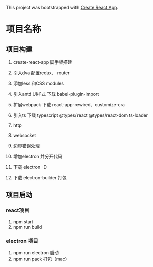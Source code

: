 This project was bootstrapped with [Create React App](https://github.com/facebook/create-react-app).
# 项目名称

## 项目构建
1. create-react-app 脚手架搭建 
2. 引入dva 配置redux、 router 
3. 添加less 和CSS modules 
4. 引入antd UI样式  下载 babel-plugin-import
5. 扩展webpack 
    下载  react-app-rewired、customize-cra 
6. 引入ts 
    下载 typescript @types/react @types/react-dom ts-loader
7. http 
8. websocket  
9. 边界错误处理

1. 增加electron 并分开代码
2. 下载 electron -D
3. 下载 electron-builder 打包


## 项目启动
  ### react项目
  1. npm start
  2. npm run build
  ### electron 项目
  1. npm run electron 启动
  2. npm run pack 打包（mac）